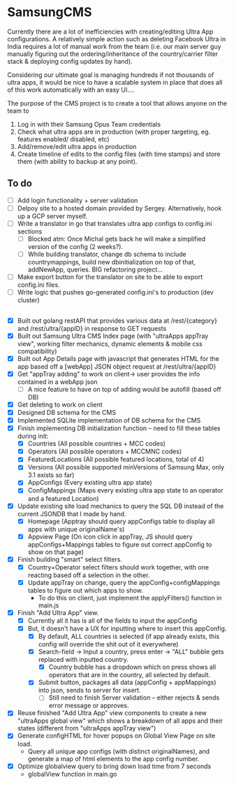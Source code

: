 # SamsungCMS
Currently there are a lot of inefficiencies with creating/editing Ultra App configurations. A relatively simple action such as deleting Facebook Ultra in India requires a lot of manual work from the team (i.e. our main server guy manually figuring out the ordering/inheritance of the country/carrier filter stack & deploying config updates by hand).

Considering our ultimate goal is managing hundreds if not thousands of ultra apps, it would be nice to have a scalable system in place that does all of this work automatically with an easy UI....

The purpose of the CMS project is to create a tool that allows anyone on the team to

1. Log in with their Samsung Opus Team credentials
2. Check what ultra apps are in production (with proper targeting, eg. features enabled/ disabled, etc)  
3. Add/remove/edit ultra apps in production
4. Create timeline of edits to the config files (with time stamps) and store them (with ability to backup at any point).

## To do
- [ ] Add login functionality + server validation
- [ ] Delpoy site to a hosted domain provided by Sergey. Alternatively, hook up a GCP server myself.
- [ ] Write a translator in go that translates ultra app configs to config.ini sections
     -  [ ] Blocked atm: Once Michal gets back he will make a simplified version of the config (2 weeks?).
     -  [ ] While building translator, change db schema to include countrymappings, build new dbinitialization on top of that, addNewApp, queries. BIG refactoring project...
- [ ] Make export button for the translator on site to be able to export config.ini files.
- [ ] Write logic that pushes go-generated config.ini's to production (dev cluster)
##

- [x] Built out golang restAPI that provides various data at /rest/{category} and /rest/ultra/{appID} in response to GET requests
- [x] Built out Samsung Ultra CMS Index page (with "ultraApps appTray view", working filter mechanics, dynamic elements & mobile css compatibility)
- [x] Built out App Details page with javascript that generates HTML for the app based off a [webApp] JSON object request at /rest/ultra/{appID}
- [x] Get "appTray adding" to work on client-> user provides the info contained in a webApp json
     -  [ ] A nice feature to have on top of adding would be autofill (based off DB)
- [x] Get deleting to work on client
- [x] Designed DB schema for the CMS
- [x] Implemented SQLite implementation of DB schema for the CMS
- [x] Finish implementing DB initialization function – need to fill these tables during init:
     -  [x] Countries (All possible countries + MCC codes)
     -  [x] Operators (All possible operators + MCCMNC codes)
     -  [x] FeaturedLocations (All possible featured locations, total of 4)
     -  [x] Versions (All possible supported minVersions of Samsung Max, only 3.1 exists so far)
     -  [x] AppConfigs (Every existing ultra app state)
     -  [x] ConfigMappings (Maps every existing ultra app state to an operator and a featured Location)
- [x] Update existing site load mechanics to query the SQL DB instead of the current JSONDB that I made by hand.
     -  [x] Homepage (Apptray should query appConfigs table to display all apps with unique originalName's)
     -  [x] Appview Page (On icon click in appTray, JS should query appConfigs+Mappings tables to figure out correct appConfig to show on that page)
- [x] Finish building "smart" select filters.
     -  [x] Country+Operator select filters should work together, with one reacting based off a selection in the other.
     -  [x] Update appTray on change, query the appConfig+configMappings tables to figure out which apps to show.
          - To do this on client, just implement the applyFilters() function in main.js
-  [x] Finish "Add Ultra App" view.
   -  [x] Currently all it has is all of the fields to input the appConfig
   -  [x] But, it doesn't have a UX for inputting where to insert this appConfig.
        -  [x] By default, ALL countries is selected (if app already exists, this config will override the shit out of it everywhere)
        -  [x] Search-field -> Input a country, press enter -> "ALL" bubble gets replaced with inputted country.
             -  [x] Country bubble has a dropdown which on press shows all operators that are in the country, all selected by default.
        -  [x] Submit button, packages all data (appConfig + appMappings) into json, sends to server for insert.
             -  [ ]  Still need to finish Server validation – either rejects & sends error message or approves.
-  [x] Reuse finished "Add Ultra App" view components to create a new "ultraApps global view" which shows a breakdown of all apps and their states (different from "ultraApps appTray view")
-  [x] Generate configHTML for hover popups on Global View Page on site load.
     -  Query all unique app configs (with distinct originalNames), and generate a map of html elements to the app config number.
- [x] Optimize globalview query to bring down load time from 7 seconds
     -  globalView function in main.go
